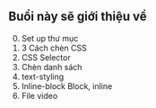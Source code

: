## Buổi này sẽ giới thiệu về 
0. Set up thư mục 
1. 3 Cách chèn CSS  
2. CSS Selector
3. Chèn danh sách 
4. text-styling 
5. Inline-block Block, inline 
6. File video 

